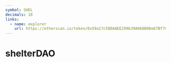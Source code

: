 ```yaml
---
symbol: SHEL
decimals: 18
links:
  - name: explorer
    url: https://etherscan.io/token/0x59a17c58DAAEE299b39A060B9De67Bf7C829e4d3
---
```


# shelterDAO
